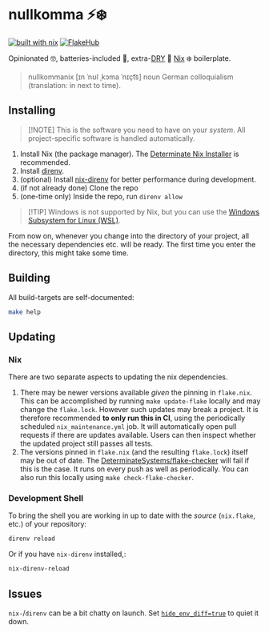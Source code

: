 # nullkomma ⚡️❄️

[![built with nix](https://builtwithnix.org/badge.svg)](https://builtwithnix.org)
[![FlakeHub](https://img.shields.io/endpoint?url=https://flakehub.com/f/dataheld/nullkomma/badge)](https://flakehub.com/flake/dataheld/nullkomma)

Opinionated 🤓,
batteries-included 🔋,
extra-[DRY](https://en.wikipedia.org/wiki/Don%27t_repeat_yourself) 🤌
[Nix](https://nixos.org) ❄️ boilerplate.

> nullkommanix \[ɪn ˈnʊl ˌkɔma ˈnɪçt͡s\] noun German colloquialism (translation: in next to time).

## Installing

> \[!NOTE\]
> This is the software you need to have on your _system_.
> All project-specific software is handled automatically.

1. Install Nix (the package manager).
   The [Determinate Nix Installer](https://github.com/DeterminateSystems/nix-installer) is recommended.
1. Install [direnv](https://direnv.net).
1. (optional) Install
   [nix-direnv](https://github.com/nix-community/nix-direnv)
   for better performance during development.
1. (if not already done) Clone the repo
1. (one-time only) Inside the repo, run `direnv allow`

> \[!TIP\]
> Windows is not supported by Nix,
> but you can use the
> [Windows Subsystem for Linux (WSL)](https://learn.microsoft.com/en-us/windows/wsl/install).

From now on, whenever you change into the directory of your project,
all the necessary dependencies etc. will be ready.
The first time you enter the directory, this might take some time.

## Building

All build-targets are self-documented:

```sh
make help
```

## Updating

### Nix

There are two separate aspects to updating the nix dependencies.

1. There may be newer versions available _given_ the pinning in `flake.nix`.
   This can be accomplished by running `make update-flake` locally and may change the `flake.lock`.
   However such updates may break a project.
   It is therefore recommended **to only run this in CI**,
   using the periodically scheduled `nix_maintenance.yml` job.
   It will automatically open pull requests if there are updates available.
   Users can then inspect whether the updated project still passes all tests.
1. The versions pinned in `flake.nix` (and the resulting `flake.lock`) itself may be out of date.
   The [DeterminateSystems/flake-checker](https://github.com/DeterminateSystems/flake-checker) will fail if this is the case.
   It runs on every push as well as periodically.
   You can also run this locally using `make check-flake-checker`.

### Development Shell

To bring the shell you are working in up to date with the _source_
(`nix.flake`, etc.)
of your repository:

```sh
direnv reload
```

Or if you have `nix-direnv` installed,:

```sh
nix-direnv-reload
```

## Issues

`nix-`/`direnv` can be a bit chatty on launch.
Set [`hide_env_diff=true`](https://direnv.net/man/direnv.toml.1.html) to quiet it down.

